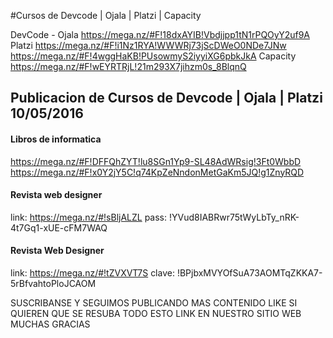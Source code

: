 #Cursos de Devcode | Ojala | Platzi | Capacity

DevCode - Ojala
https://mega.nz/#F!18dxAYIB!Vbdjjpp1tN1rPQOyY2uf9A
Platzi
https://mega.nz/#F!i1Nz1RYA!WWWRj73jScDWeO0NDe7JNw
https://mega.nz/#F!4wggHaKB!PUsowmyS2iyyiXG6pbkJkA
Capacity
https://mega.nz/#F!wEYRTRjL!21m293X7jihzm0s_8BlqnQ

## Publicacion de Cursos de Devcode | Ojala | Platzi 10/05/2016

#### Libros de informatica 
https://mega.nz/#F!DFFQhZYT!lu8SGn1Yp9-SL48AdWRsig!3Ft0WbbD
https://mega.nz/#F!x0Y2jY5C!q74KpZeNndonMetGaKm5JQ!g1ZnyRQD

#### Revista web designer
link: https://mega.nz/#!sBljALZL
pass: !YVud8IABRwr75tWyLbTy_nRK-4t7Gq1-xUE-cFM7WAQ
#### Revista Web Designer
link: https://mega.nz/#!tZVXVT7S
clave: !BPjbxMVYOfSuA73AOMTqZKKA7-5rBfvahtoPloJCAOM



SUSCRIBANSE Y SEGUIMOS 
PUBLICANDO MAS CONTENIDO
LIKE SI QUIEREN QUE SE
RESUBA TODO ESTO LINK
EN NUESTRO SITIO WEB
MUCHAS GRACIAS





